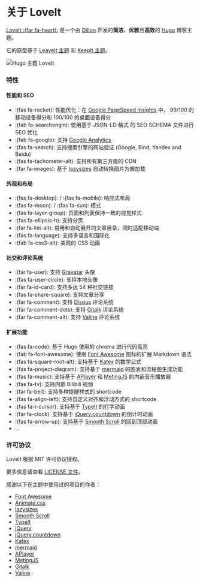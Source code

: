 # 关于 LoveIt


[LoveIt :(far fa-heart):](https://github.com/dillonzq/LoveIt) 是一个由 [Dillon](https://dillonzq.com) 开发的**简洁**、**优雅**且**高效**的 [Hugo](https://gohugo.io/) 博客主题。

它的原型基于 [LeaveIt 主题](https://github.com/liuzc/LeaveIt/) 和 [KeepIt 主题](https://github.com/liuzc/LeaveIt/)。

![Hugo 主题 LoveIt](/images/Apple-Devices-Preview.png)

### 特性

#### 性能和 SEO

* :(fas fa-rocket): 性能优化：在 [Google PageSpeed Insights](https://developers.google.com/speed/pagespeed/insights) 中， 99/100 的移动设备得分和 100/100 的桌面设备得分
* :(fab fa-searchengin): 使用基于 JSON-LD 格式 的 SEO SCHEMA 文件进行 SEO 优化
* :(fab fa-google): 支持 [Google Analytics](https://analytics.google.com/analytics)
* :(fas fa-search): 支持搜索引擎的网站验证 (Google, Bind, Yandex and Baidu)
* :(fas fa-tachometer-alt): 支持所有第三方库的 CDN
* :(far fa-images): 基于 [lazysizes](https://github.com/aFarkas/lazysizes) 自动转换图片为懒加载

#### 外观和布局

* :(fas fa-desktop): / :(fas fa-mobile): 响应式布局
* :(fas fa-moon): / :(fas fa-sun): 模式
* :(fas fa-layer-group): 页面和列表保持一致的视觉样式
* :(fas fa-ellipsis-h): 支持分页
* :(far fa-list-alt): 易用和自动展开的文章目录，同时适配移动端
* :(fas fa-language): 支持多语言和国际化
* :(fab fa-css3-alt): 美观的 CSS 动画

#### 社交和评论系统

* :(far fa-user): 支持 [Gravatar](https://gravatar.com) 头像
* :(fas fa-user-circle): 支持本地头像
* :(far fa-id-card): 支持多达 54 种社交链接
* :(fas fa-share-square): 支持文章分享
* :(far fa-comment): 支持 [Disqus](https://disqus.com) 评论系统
* :(far fa-comment-dots): 支持 [Gitalk](https://github.com/gitalk/gitalk) 评论系统
* :(far fa-comment-alt): 支持 [Valine](https://valine.js.org/) 评论系统

#### 扩展功能

* :(fas fa-code): 基于 Hugo 使用的 chroma 进行代码高亮
* :(fab fa-font-awesome): 使用 [Font Awesome](https://fontawesome.com/) 图标的扩展 Markdown 语法
* :(fas fa-square-root-alt): 支持基于 [Katex](https://katex.org/) 的数学公式
* :(fas fa-project-diagram): 支持基于 [mermaid](https://github.com/knsv/mermaid) 的图表和流程图生成功能
* :(fas fa-music): 支持基于 [APlayer](https://github.com/MoePlayer/APlayer) 和 [MetingJS](https://github.com/metowolf/MetingJS) 的内嵌音乐播放器
* :(fas fa-tv): 支持内嵌 Bilibili 视频
* :(far fa-bell): 支持多种提醒样式的 shortcode
* :(fas fa-align-left): 支持自定义对齐和浮动方式的 shortcode
* :(fas fa-i-cursor): 支持基于 [TypeIt](https://typeitjs.com/) 的打字动画
* :(far fa-clock): 支持基于 [jQuery.countdown](https://github.com/hilios/jQuery.countdown) 的倒计时动画
* :(fas fa-arrow-up): 支持基于 [Smooth Scroll](https://github.com/cferdinandi/smooth-scroll) 的回到顶部动画
* ...

### 许可协议

LoveIt 根据 MIT 许可协议授权。

更多信息请查看 [LICENSE 文件](https://github.com/dillonzq/LoveIt/blob/master/LICENSE)。

感谢以下在主题中使用过的项目的作者：

* [Font Awesome](https://fontawesome.com/)
* [Animate.css](https://daneden.github.io/animate.css/)
* [lazysizes](https://github.com/aFarkas/lazysizes)
* [Smooth Scroll](https://github.com/cferdinandi/smooth-scroll)
* [TypeIt](https://typeitjs.com/)
* [jQuery](https://github.com/jquery/jquery)
* [jQuery.countdown](https://github.com/hilios/jQuery.countdown)
* [Katex](https://katex.org/)
* [mermaid](https://github.com/knsv/mermaid)
* [APlayer](https://github.com/MoePlayer/APlayer)
* [MetingJS](https://github.com/metowolf/MetingJS)
* [Gitalk](https://github.com/gitalk/gitalk)
* [Valine](https://valine.js.org/)


